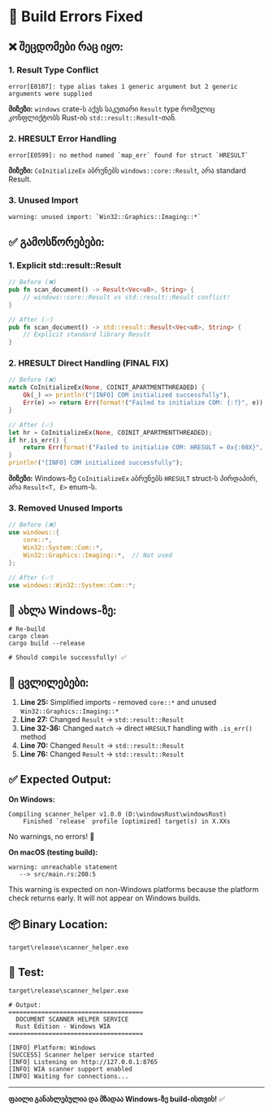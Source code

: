 # 🔧 Build Errors Fixed

## ❌ შეცდომები რაც იყო:

### 1. Result Type Conflict
```
error[E0107]: type alias takes 1 generic argument but 2 generic arguments were supplied
```

**მიზეზი:** `windows` crate-ს აქვს საკუთარი `Result` type რომელიც კონფლიქტობს Rust-ის `std::result::Result`-თან.

### 2. HRESULT Error Handling
```
error[E0599]: no method named `map_err` found for struct `HRESULT`
```

**მიზეზი:** `CoInitializeEx` აბრუნებს `windows::core::Result`, არა standard Result.

### 3. Unused Import
```
warning: unused import: `Win32::Graphics::Imaging::*`
```

## ✅ გამოსწორებები:

### 1. Explicit std::result::Result
```rust
// Before (❌)
pub fn scan_document() -> Result<Vec<u8>, String> {
    // windows::core::Result vs std::result::Result conflict!
}

// After (✅)
pub fn scan_document() -> std::result::Result<Vec<u8>, String> {
    // Explicit standard library Result
}
```

### 2. HRESULT Direct Handling (FINAL FIX)
```rust
// Before (❌)
match CoInitializeEx(None, COINIT_APARTMENTTHREADED) {
    Ok(_) => println!("[INFO] COM initialized successfully"),
    Err(e) => return Err(format!("Failed to initialize COM: {:?}", e)),
}

// After (✅)
let hr = CoInitializeEx(None, COINIT_APARTMENTTHREADED);
if hr.is_err() {
    return Err(format!("Failed to initialize COM: HRESULT = 0x{:08X}", hr.0));
}
println!("[INFO] COM initialized successfully");
```

**მიზეზი:** Windows-ზე `CoInitializeEx` აბრუნებს `HRESULT` struct-ს პირდაპირ, არა `Result<T, E>` enum-ს.

### 3. Removed Unused Imports
```rust
// Before (❌)
use windows::{
    core::*,
    Win32::System::Com::*,
    Win32::Graphics::Imaging::*,  // Not used
};

// After (✅)
use windows::Win32::System::Com::*;
```

## 🚀 ახლა Windows-ზე:

```batch
# Re-build
cargo clean
cargo build --release

# Should compile successfully! ✅
```

## 📝 ცვლილებები:

1. **Line 25:** Simplified imports - removed `core::*` and unused `Win32::Graphics::Imaging::*`
2. **Line 27:** Changed `Result` → `std::result::Result`
3. **Line 32-36:** Changed `match` → direct `HRESULT` handling with `.is_err()` method
4. **Line 70:** Changed `Result` → `std::result::Result`
5. **Line 76:** Changed `Result` → `std::result::Result`

## ✅ Expected Output:

**On Windows:**
```
Compiling scanner_helper v1.0.0 (D:\windowsRust\windowsRust)
    Finished `release` profile [optimized] target(s) in X.XXs
```

No warnings, no errors! 🎉

**On macOS (testing build):**
```
warning: unreachable statement
   --> src/main.rs:208:5
```

This warning is expected on non-Windows platforms because the platform check returns early. It will not appear on Windows builds.

## 📦 Binary Location:

```
target\release\scanner_helper.exe
```

## 🧪 Test:

```batch
target\release\scanner_helper.exe

# Output:
=====================================
  DOCUMENT SCANNER HELPER SERVICE
  Rust Edition - Windows WIA
=====================================

[INFO] Platform: Windows
[SUCCESS] Scanner helper service started
[INFO] Listening on http://127.0.0.1:8765
[INFO] WIA scanner support enabled
[INFO] Waiting for connections...
```

---

**ფაილი განახლებულია და მზადაა Windows-ზე build-ისთვის!** ✅

